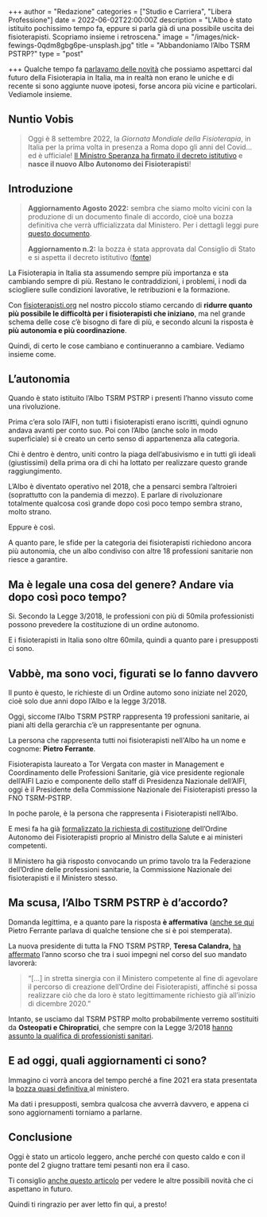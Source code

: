+++
author = "Redazione"
categories = ["Studio e Carriera", "Libera Professione"]
date = 2022-06-02T22:00:00Z
description = "L'Albo è stato istituito pochissimo tempo fa, eppure si parla già di una possibile uscita dei fisioterapisti. Scopriamo insieme i retroscena."
image = "/images/nick-fewings-0qdm8gbg6pe-unsplash.jpg"
title = "Abbandoniamo l’Albo TSRM PSTRP?"
type = "post"

+++
Qualche tempo fa [parlavamo delle novità](https://fisioterapisti.org/cosa-c-e-nel-futuro-della-fisioterapia-in-italia/ "Cosa c’è nel futuro della fisioterapia in Italia?") che possiamo aspettarci dal futuro della Fisioterapia in Italia, ma in realtà non erano le uniche e di recente si sono aggiunte nuove ipotesi, forse ancora più vicine e particolari. Vediamole insieme.

## Nuntio Vobis

> Oggi è 8 settembre 2022, la _Giornata Mondiale della Fisioterapia_, in Italia per la prima volta in presenza a Roma dopo gli anni del Covid... ed è ufficiale! [Il Ministro Speranza ha firmato il decreto istitutivo](https://www.quotidianosanita.it/lavoro-e-professioni/articolo.php?articolo_id=107057 "Fisioterapisti. Nasce il nuovo Ordine per 70mila professionisti: il ministro Speranza ha firmato oggi il decreto istitutivo") e **nasce il nuovo Albo Autonomo dei Fisioterapisti**!

## Introduzione

> **Aggiornamento Agosto 2022:** sembra che siamo molto vicini con la produzione di un documento finale di accordo, cioè una bozza definitiva che verrà ufficializzata dal Ministero. Per i dettagli leggi pure [questo documento](https://drive.google.com/file/d/1ewqXcOp8khujfXjie7YEWnJqxbuZ0cwx/view?ts=62f1673f "Verso l'ordine Autonomo dei Fisioterapisti").
>
> **Aggiornamento n.2:** la bozza è stata approvata dal Consiglio di Stato e si aspetta il decreto istitutivo ([fonte](https://www.quotidianosanita.it/lavoro-e-professioni/articolo.php?articolo_id=106769 "Fisioterapisti. Consiglio di Stato dice sì all’Ordine che rappresenterà quasi 70mila professionisti. L’annuncio di Sandra Zampa"))

La Fisioterapia in Italia sta assumendo sempre più importanza e sta cambiando sempre di più. Restano le contraddizioni, i problemi, i nodi da sciogliere sulle condizioni lavorative, le retribuzioni e la formazione.

Con [fisioterapisti.org](http://fisioterapisti.org) nel nostro piccolo stiamo cercando di **ridurre quanto più possibile le difficoltà per i fisioterapisti che iniziano**, ma nel grande schema delle cose c’è bisogno di fare di più, e secondo alcuni la risposta è **più autonomia e più coordinazione**.

Quindi, di certo le cose cambiano e continueranno a cambiare. Vediamo insieme come.

## L’autonomia

Quando è stato istituito l’Albo TSRM PSTRP i presenti l’hanno vissuto come una rivoluzione.

Prima c’era solo l’AIFI, non tutti i fisioterapisti erano iscritti, quindi ognuno andava avanti per conto suo. Poi con l’Albo (anche solo in modo superficiale) si è creato un certo senso di appartenenza alla categoria.

Chi è dentro è dentro, uniti contro la piaga dell’abusivismo e in tutti gli ideali (giustissimi) della prima ora di chi ha lottato per realizzare questo grande raggiungimento.

L’Albo è diventato operativo nel 2018, che a pensarci sembra l’altroieri (soprattutto con la pandemia di mezzo). E parlare di rivoluzionare totalmente qualcosa così grande dopo così poco tempo sembra strano, molto strano.

Eppure è così.

A quanto pare, le sfide per la categoria dei fisioterapisti richiedono ancora più autonomia, che un albo condiviso con altre 18 professioni sanitarie non riesce a garantire.

## Ma è legale una cosa del genere? Andare via dopo così poco tempo?

Si. Secondo la Legge 3/2018, le professioni con più di 50mila professionisti possono prevedere la costituzione di un ordine autonomo.

E i fisioterapisti in Italia sono oltre 60mila, quindi a quanto pare i presupposti ci sono.

## Vabbè, ma sono voci, figurati se lo fanno davvero

Il punto è questo, le richieste di un Ordine automo sono iniziate nel 2020, cioè solo due anni dopo l’Albo e la legge 3/2018.

Oggi, siccome l’Albo TSRM PSTRP rappresenta 19 professioni sanitarie, ai piani alti della gerarchia c’è un rappresentante per ognuna.

La persona che rappresenta tutti noi fisioterapisti nell'Albo ha un nome e cognome: **Pietro Ferrante**.

Fisioterapista laureato a Tor Vergata con master in Management e Coordinamento delle Professioni Sanitarie, già vice presidente regionale dell’AIFI Lazio e componente dello staff di Presidenza Nazionale dell’AIFI, oggi è il Presidente della Commissione Nazionale dei Fisioterapisti presso la FNO TSRM-PSTRP.

In poche parole, è la persona che rappresenta i Fisioterapisti nell’Albo.

E mesi fa ha già [formalizzato la richiesta di costituzione](https://www.quotidianosanita.it/lavoro-e-professioni/articolo.php?articolo_id=100791 " segui quotidianosanita.it  Condividi stampa Il nostro viaggio nelle professioni sanitarie") dell’Ordine Autonomo dei Fisioterapisti proprio al Ministro della Salute e ai ministeri competenti.

Il Ministero ha già risposto convocando un primo tavolo tra la Federazione dell’Ordine delle professioni sanitarie, la Commissione Nazionale dei fisioterapisti e il Ministero stesso.

## Ma scusa, l’Albo TSRM PSTRP è d’accordo?

Domanda legittima, e a quanto pare la risposta **è affermativa** ([anche se qui](https://www.quotidianosanita.it/lavoro-e-professioni/articolo.php?articolo_id=100791 "Il nostro viaggio nelle professioni sanitarie") Pietro Ferrante parlava di qualche tensione che si è poi stemperata).

La nuova presidente di tutta la FNO TSRM PSTRP, **Teresa Calandra,** [ha affermato](http://www.quotidianosanita.it/lavoro-e-professioni/articolo.php?articolo_id=94906 "Intervista alla neo presidente della Fno Tsrm e Pstrp, Teresa Calandra") l’anno scorso che tra i suoi impegni nel corso del suo mandato lavorerà:

> “\[…\] in stretta sinergia con il Ministero competente al fine di agevolare il percorso di creazione dell’Ordine dei Fisioterapisti, affinché si possa realizzare ciò che da loro è stato legittimamente richiesto già all’inizio di dicembre 2020.”

Intanto, se usciamo dal TSRM PSTRP molto probabilmente verremo sostituiti da **Osteopati e Chiropratici**, che sempre con la Legge 3/2018 [hanno assunto la qualifica di professionisti sanitari](https://www.gazzettaufficiale.it/eli/id/2021/09/29/21G00140/sg "istituzione della professione sanitaria dell'Osteopata e del Chiropratico").

## E ad oggi, quali aggiornamenti ci sono?

Immagino ci vorrà ancora del tempo perché a fine 2021 era stata presentata la [bozza quasi definitiva ](https://www.quotidianosanita.it/lavoro-e-professioni/articolo.php?articolo_id=100791 "Il nostro viaggio nelle professioni sanitarie")al ministero.

Ma dati i presupposti, sembra qualcosa che avverrà davvero, e appena ci sono aggiornamenti torniamo a parlarne.

## Conclusione

Oggi è stato un articolo leggero, anche perché con questo caldo e con il ponte del 2 giugno trattare temi pesanti non era il caso.

Ti consiglio [anche questo articolo](https://fisioterapisti.org/cosa-c-e-nel-futuro-della-fisioterapia-in-italia/ "Cosa c'è nel futuro della fisioterapia in Italia?") per vedere le altre possibili novità che ci aspettano in futuro.

Quindi ti ringrazio per aver letto fin qui, a presto!
